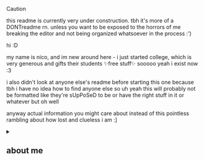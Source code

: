 <!DOCTYPE html>
<html>
	<head>
		<link rel="stylesheet" type="text/css" href="https://github.com/sahlofolinaa/sahlofolinaa/blob/main/readmestyle.css">
	</head>
</html>

> [!Caution]
> this readme is currently very under construction. tbh it's more of a DONTreadme rn. unless you want to be exposed to the horrors of me breaking the editor and not being organized whatsoever in the process :')

hi :D  

my name is nico, and im new around here - i just started college, which is very generous and gifts their students ✨free stuff✨ sooooo yeah i exist now :3  

i also didn't look at anyone else's readme before starting this one because tbh i have no idea how to find anyone else so uh yeah this will probably not be formatted like they're sUpPoSeD to be or have the right stuff in it or whatever but oh well

anyway actual information you might care about instead of this pointless rambling about how lost and clueless i am :]  

<details>
<summary><h2>about me</h2></summary>
	i feel the need to put something here for now but this is where the construction zone starts oops
</details>
